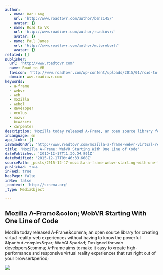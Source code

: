 ```yaml
---
author:
  - name: Ben Lang
    url: 'http://www.roadtovr.com/author/benz145/'
    avatar: {}
  - name: Road to VR
    url: 'http://www.roadtovr.com/author/roadtovr/'
    avatar: {}
  - name: Paul James
    url: 'http://www.roadtovr.com/author/muterobert/'
    avatar: {}
related: []
publisher:
  url: 'http://www.roadtovr.com'
  name: Road to VR
  favicon: 'http://www.roadtovr.com/wp-content/uploads/2015/01/road-to-vr-logo-for-social-media-54aabc8av1_site_icon-150x150.png'
  domain: www.roadtovr.com
keywords:
  - a-frame
  - webvr
  - web
  - mozilla
  - webgl
  - developer
  - oculus
  - mozvr
  - headsets
  - carpenter
description: 'Mozilla today released A-Frame, an open source library for creating virtual reality web experiences without having to know the powerful (but complex) WebGL. Designed for web developers, A-Frame aims to make it easy to create high-performance and responsive virtual reality experiences that run right out of your browser.'
inLanguage: en
app_links: []
isBasedOnUrl: 'http://www.roadtovr.com/mozilla-a-frame-webvr-virtual-reality-website-web-development/'
title: 'Mozilla A-Frame: WebVR Starting With One Line of Code'
datePublished: '2015-12-17T11:36:54.981Z'
dateModified: '2015-12-17T09:46:33.668Z'
sourcePath: _posts/2015-12-17-mozilla-a-frame-webvr-starting-with-one-line-of-code.md
published: true
inFeed: true
hasPage: false
inNav: false
_context: 'http://schema.org'
_type: MediaObject

---
```

<article style=""><h1>Mozilla A-Frame&amp;colon; WebVR Starting With One Line of Code</h1><p>Mozilla today released A-Frame&amp;comma; an open source library for creating virtual reality web experiences without having to know the powerful &amp;lpar;but complex&amp;rpar; WebGL&amp;period; Designed for web developers&amp;comma; A-Frame aims to make it easy to create high-performance and responsive virtual reality experiences that run right out of your browser&amp;period;</p><img src="http://www.roadtovr.com/wp-content/uploads/2015/12/mozilla-a-frame-webvr-virtual-reality-firefox.png" /></article>